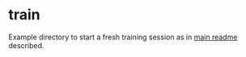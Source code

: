 # train

Example directory to start a fresh training session as in [main readme](/src/../README.md) described.